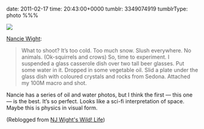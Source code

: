date: 2011-02-17
time: 20:43:00+0000
tumblr: 3349074919
tumblrType: photo
%%%

![](tumblr_lgpl3gp8jw1qbko1eo1_r1_1280.jpg)

[Nancie Wight](http://njwight.tumblr.com/post/3333484291/oilnwater):

> What to shoot? It&#8217;s too cold. Too much snow. Slush everywhere. No animals. (Ok-squirrels and crows) So, time to experiment. I suspended a glass casserole dish over two tall beer glasses. Put some water in it. Dropped in some vegetable oil. Slid a plate under the glass dish with coloured crystals and rocks from Sedona. Attached my 100M macro and shot.

Nancie has a series of oil and water photos, but I think the first — this one — is the best. It’s so perfect. Looks like a sci-fi interpretation of space. Maybe this is physics in visual form. 

(Reblogged from [NJ Wight's Wild! Life](https://njwight.tumblr.com/post/3333484291/oilnwater))
